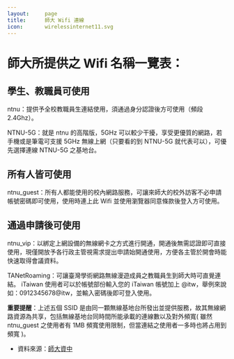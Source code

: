 ```yaml
---
layout:		page
title:		師大 Wifi 連線
icon:		wirelessinternet11.svg
---
```


# 師大所提供之 Wifi 名稱一覽表：

## 學生、教職員可使用

ntnu：提供予全校教職員生連結使用，須通過身分認證後方可使用（頻段 2.4Ghz）。

NTNU-5G：就是 ntnu 的高階版，5GHz 可以較少干擾，享受更優質的網路，若手機或是筆電可支援 5GHz 無線上網（只要看的到 NTNU-5G 就代表可以），可優先選擇連線 NTNU-5G 之基地台。

## 所有人皆可使用

ntnu_guest：所有人都能使用的校內網路服務，可讓來師大的校外訪客不必申請帳號密碼即可使用，使用時連上此 Wifi 並使用瀏覽器同意條款後登入方可使用。

## 通過申請後可使用

ntnu_vip：以綁定上網設備的無線網卡之方式進行開通，開通後無需認證即可直接使用，現僅開放予各行政主管視需求提出申請始開通使用，方便各主管於開會時能快速取得會議資料。

TANetRoaming：可讓臺灣學術網路無線漫遊成員之教職員生到師大時可直覺連結。
iTaiwan 使用者可以於帳號部份輸入您的 iTaiwan 帳號加上 @itw，舉例來說如：0912345678@itw，並輸入密碼後即可登入使用。

**重要提醒**：上述五個 SSID 是由同一顆無線基地台所發出並提供服務，故其無線網路資源為共享，包括無線基地台同時間所能承載的連線數以及對外頻寬( 雖然 ntnu_guest 之使用者有 1MB 頻寬使用限制，但當連結之使用者一多時也將占用到頻寬 )。

- 資料來源：[師大資中](http://www.itc.ntnu.edu.tw/page1/super_pages.php?ID=page101&Sn=3)
